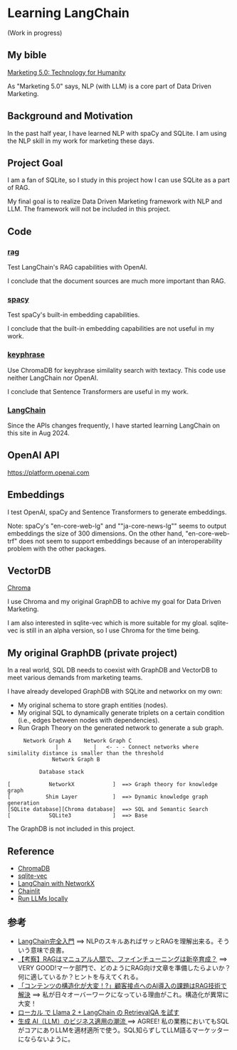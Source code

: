 # Learning LangChain

(Work in progress)

## My bible

[Marketing 5.0: Technology for Humanity](https://www.wiley.com/en-br/Marketing+5.0%3A+Technology+for+Humanity-p-9781119668510)

As "Marketing 5.0" says, NLP (with LLM) is a core part of Data Driven Marketing.

## Background and Motivation

In the past half year, I have learned NLP with spaCy and SQLite. I am using the NLP skill in my work for marketing these days.

## Project Goal

I am a fan of SQLite, so I study in this project how I can use SQLite as a part of RAG.

My final goal is to realize Data Driven Marketing framework with NLP and LLM. The framework will not be included in this project.

## Code

### [rag](./rag)

Test LangChain's RAG capabilities with OpenAI.

I conclude that the document sources are much more important than RAG.

### [spacy](./spacy)

Test spaCy's built-in embedding capabilities.

I conclude that the built-in embedding capabilities are not useful in my work.

### [keyphrase](./keyphrase)

Use ChromaDB for keyphrase similality search with textacy. This code use neither LangChain nor OpenAI.

I conclude that Sentence Transformers are useful in my work.

### [LangChain](./lang_chain)

Since the APIs changes frequently, I have started learning LangChain on this site in Aug 2024.

## OpenAI API

https://platform.openai.com

## Embeddings

I test OpenAI, spaCy and Sentence Transformers to generate embeddings.

Note: spaCy's "en-core-web-lg" and ""ja-core-news-lg"" seems to output embeddings the size of 300 dimensions.
On the other hand, "en-core-web-trf" does not seem to support embeddings because of an interoperability problem with the other packages.

## VectorDB

[Chroma](https://www.trychroma.com/)

I use Chroma and my original GraphDB to achive my goal for Data Driven Marketing. 

I am also interested in sqlite-vec which is more suitable for my gloal. sqlite-vec is still in an alpha version, so I use Chroma for the time being.

## My original GraphDB (private project)

In a real world, SQL DB needs to coexist with GraphDB and VectorDB to meet various demands from marketing teams.

I have already developed GraphDB with SQLite and networkx on my own:
- My original schema to store graph entities (nodes).
- My original SQL to dynamically generate triplets on a certain condition (i.e., edges between nodes with dependencies).
- Run Graph Theory on the generated network to generate a sub graph.

```
     Network Graph A    Network Graph C
               |           |   <- - - Connect networks where similality distance is smaller than the threshold
              Network Graph B

```

```
          Database stack

[            NetworkX            ]  ==> Graph theory for knowledge graph
[           Shim Layer           ]  ==> Dynamic knowledge graph generation
[SQLite database][Chroma database]  ==> SQL and Semantic Search
[            SQLite3             ]  ==> Base

```

The GraphDB is not included in this project.

## Reference

- [ChromaDB](https://www.trychroma.com/)
- [sqlite-vec](https://github.com/asg017/sqlite-vec)
- [LangChain with NetworkX](https://python.langchain.com/v0.1/docs/integrations/graphs/networkx/)
- [Chainlit](https://github.com/Chainlit/chainlit)
- [Run LLMs locally](https://python.langchain.com/v0.1/docs/guides/development/local_llms/)

## 参考

- [LangChain完全入門](https://github.com/harukaxq/langchain-book) ==> NLPのスキルあればサッとRAGを理解出来る。そういう意味で良書。
- [【考察】RAGはマニュアル人間で、ファインチューニングは新卒育成？](https://leapwell.co.jp/tech_column/blog-finetuning-vs-rag) ==> VERY GOOD!マーケ部門で、どのようにRAG向け文章を準備したらよいか？何に適しているか？ヒントを与えてくれる。
- [「コンテンツの構造化が大変！?」顧客接点へのAI導入の課題はRAG技術で解決](https://blog.cba-japan.com/rag/) ==> 私が日々オーバーワークになっている理由がこれ。構造化が異常に大変！
- [ローカル で Llama 2 + LangChain の RetrievalQA を試す](https://note.com/npaka/n/n3164e8b24539)
- [生成 AI（LLM）のビジネス適用の潮流 ](https://www.dir.co.jp/report/consulting/dx/20240318_024297.pdf) ==> AGREE! 私の業務においてもSQLがコアにありLLMを適材適所で使う。SQL知らずしてLLM語るマーケッターにならないように。

